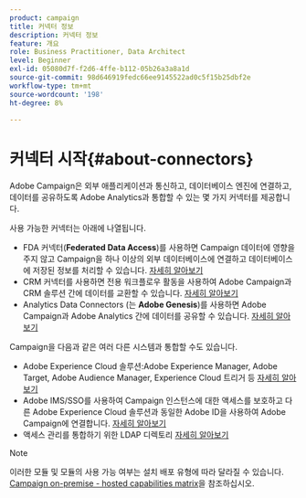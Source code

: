 ```yaml
---
product: campaign
title: 커넥터 정보
description: 커넥터 정보
feature: 개요
role: Business Practitioner, Data Architect
level: Beginner
exl-id: 05080d7f-f2d6-4ffe-b112-05b26a3a8a1d
source-git-commit: 98d646919fedc66ee9145522ad0c5f15b25dbf2e
workflow-type: tm+mt
source-wordcount: '198'
ht-degree: 8%

---
```


# 커넥터 시작{#about-connectors}

Adobe Campaign은 외부 애플리케이션과 통신하고, 데이터베이스 엔진에 연결하고, 데이터를 공유하도록 Adobe Analytics과 통합할 수 있는 몇 가지 커넥터를 제공합니다.

사용 가능한 커넥터는 아래에 나열됩니다.

* FDA 커넥터(**Federated Data Access**)를 사용하면 Campaign 데이터에 영향을 주지 않고 Campaign을 하나 이상의 외부 데이터베이스에 연결하고 데이터베이스에 저장된 정보를 처리할 수 있습니다. [자세히 알아보기](../../installation/using/about-fda.md)
* CRM 커넥터를 사용하면 전용 워크플로우 활동을 사용하여 Adobe Campaign과 CRM 솔루션 간에 데이터를 교환할 수 있습니다. [자세히 알아보기](../../platform/using/crm-connectors.md)
* Analytics Data Connectors (는 **Adobe Genesis**)를 사용하면 Adobe Campaign과 Adobe Analytics 간에 데이터를 공유할 수 있습니다. [자세히 알아보기](../../platform/using/adobe-analytics-data-connector.md)

Campaign을 다음과 같은 여러 다른 시스템과 통합할 수도 있습니다.

* Adobe Experience Cloud 솔루션:Adobe Experience Manager, Adobe Target, Adobe Audience Manager, Experience Cloud 트리거 등 [자세히 알아보기](../../integrations/using/about-campaign-integrations.md)
* Adobe IMS/SSO를 사용하여 Campaign 인스턴스에 대한 액세스를 보호하고 다른 Adobe Experience Cloud 솔루션과 동일한 Adobe ID을 사용하여 Adobe Campaign에 연결합니다. [자세히 알아보기](../../integrations/using/about-adobe-id.md)
* 액세스 관리를 통합하기 위한 LDAP 디렉토리 [자세히 알아보기](../../installation/using/connecting-through-ldap.md)

>[!NOTE]
>
>이러한 모듈 및 모듈의 사용 가능 여부는 설치 배포 유형에 따라 달라질 수 있습니다. [Campaign on-premise - hosted capabilities matrix](../../installation/using/capability-matrix.md)을 참조하십시오.
